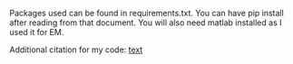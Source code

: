 Packages used can be found in requirements.txt. You can have pip install after reading from that document. You will also need matlab installed as I used it for EM.

Additional citation for my code:
[text](CITATION.cff)
